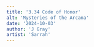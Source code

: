```yaml
---
title: '3.34 Code of Honor'
alt: 'Mysteries of the Arcana'
date: '2024-10-03'
author: 'J Gray'
artist: 'Sarrah'
---
```

